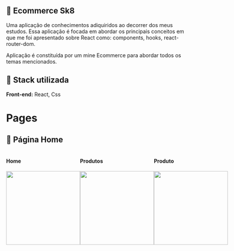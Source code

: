 ## 📜 Ecommerce Sk8

Uma aplicação de conhecimentos adiquiridos ao decorrer dos meus estudos.
Essa aplicação é focada em abordar os principais conceitos em que me foi apresentado sobre React como: components, hooks, react-router-dom.

Aplicação é constituída por um mine Ecommerce para abordar todos os temas mencionados.



## 🚀 Stack utilizada

**Front-end:** React, Css



# Pages

## 🎫 Página Home

<div style="display:flex;flex-direction:row;justify-content:space-around">
  <div>
    <h4>Home</h4>
    <img src="https://user-images.githubusercontent.com/70735179/167480068-fc389ce5-2b05-490a-8704-e22c15927a72.png" width="200px">
  </div>
  <div>
    <h4>Produtos</h4>
    <img src="https://user-images.githubusercontent.com/70735179/167480084-e017765b-b062-40b3-b3fe-ed347fe9fbdd.png" width="200px">
  </div>
  <div>
    <h4>Produto</h4>
    <img src="https://user-images.githubusercontent.com/70735179/167480081-a88ae4ce-7e84-44a6-b0c3-086fc5e1914f.png" width="200px">
  </div>
</div>